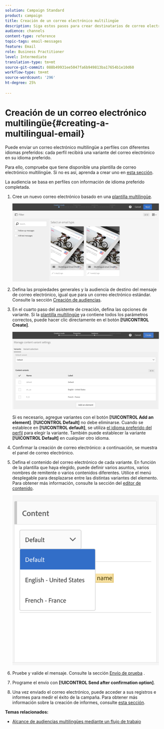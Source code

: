 ```yaml
---
solution: Campaign Standard
product: campaign
title: Creación de un correo electrónico multilingüe
description: Siga estos pasos para crear destinatarios de correo electrónico multilingües con diferentes idiomas preferidos.
audience: channels
content-type: reference
topic-tags: email-messages
feature: Email
role: Business Practitioner
level: Intermediate
translation-type: tm+mt
source-git-commit: 088b49931ee5047fa6b949813ba17654b1e10d60
workflow-type: tm+mt
source-wordcount: '296'
ht-degree: 25%

---
```



# Creación de un correo electrónico multilingüe{#creating-a-multilingual-email}

Puede enviar un correo electrónico multilingüe a perfiles con diferentes idiomas preferidos: cada perfil recibirá una variante del correo electrónico en su idioma preferido.

Para ello, compruebe que tiene disponible una plantilla de correo electrónico multilingüe. Si no es así, aprenda a crear uno en [esta sección](../../channels/using/multilingual-messages-template.md).

La audiencia se basa en perfiles con información de idioma preferido completada.

1. Cree un nuevo correo electrónico basado en una [plantilla multilingüe](../../channels/using/multilingual-messages-template.md).

   ![](assets/multi_create1.png)

1. Defina las propiedades generales y la audiencia de destino del mensaje de correo electrónico, igual que para un correo electrónico estándar. Consulte la sección [Creación de audiencias](../../audiences/using/creating-audiences.md).
1. En el cuarto paso del asistente de creación, defina las opciones de variante. Si la [plantilla multilingüe](../../channels/using/multilingual-messages-template.md) ya contiene todos los parámetros correctos, puede hacer clic directamente en el botón **[!UICONTROL Create]**.

   ![](assets/multi_create4.png)

   Si es necesario, agregue variantes con el botón **[!UICONTROL Add an element]**. **[!UICONTROL Default]** no debe eliminarse. Cuando se establece en **[!UICONTROL default]**, se utiliza [el idioma preferido del perfil](../../audiences/using/creating-profiles.md) para elegir la variante. También puede establecer la variante **[!UICONTROL Default]** en cualquier otro idioma.

1. Confirmar la creación de correo electrónico: a continuación, se muestra el panel de correo electrónico.
1. Defina el contenido del correo electrónico de cada variante. En función de la plantilla que haya elegido, puede definir varios asuntos, varios nombres de remitente o varios contenidos diferentes. Utilice el menú desplegable para desplazarse entre las distintas variantes del elemento. Para obtener más información, consulte la sección del [editor de contenido](../../designing/using/designing-content-in-adobe-campaign.md).

   ![](assets/multi_selectcontent.png)

1. Pruebe y valide el mensaje. Consulte la sección [Envío de prueba](../../sending/using/sending-proofs.md) .
1. Programe el envío con **[!UICONTROL Send after confirmation option]**.
1. Una vez enviado el correo electrónico, puede acceder a sus registros e informes para medir el éxito de la campaña. Para obtener más información sobre la creación de informes, consulte [esta sección](../../reporting/using/about-dynamic-reports.md).

**Temas relacionados:**

* [Alcance de audiencias multilingües mediante un flujo de trabajo](https://helpx.adobe.com/es/campaign/kb/simplify-campaign-management.html#Engageyourcustomersateverystep)
